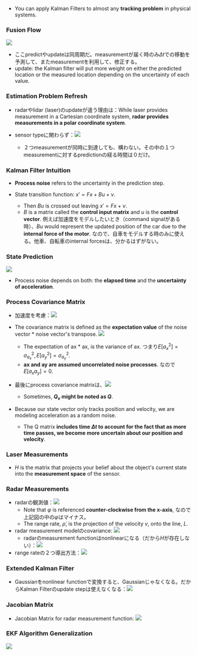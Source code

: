 - You can apply Kalman Filters to almost any **tracking problem** in physical systems.

### Fusion Flow

![](img/screenshot-from-2017-02-27-19-56-58.png)

- ここpredictやupdateは同周期だ。measurementが届く時のみ$\Delta t$での移動を予測して、またmeasurementを利用して、修正する。
- update: the Kalman filter will put more weight on either the predicted location or the measured location depending on the uncertainty of each value.

### Estimation Problem Refresh

- radarやlidar (laser)のupdateが違う理由は：While laser provides measurement in a Cartesian coordinate system, **radar provides measurements in a polar coordinate system**.

- sensor typeに関わらず：![](img/measurement-received.png)
  - ２つmeasurementが同時に到達しても、構わない。その中の１つmeasurementに対するpredictionの経る時間は０だけ。

### Kalman Filter Intuition

- **Process noise** refers to the uncertainty in the prediction step.

- State transition function: $x'=Fx+Bu+\nu$.
  - Then $Bu$ is crossed out leaving $x'=Fx+\nu$.
  - $B$ is a matrix called the **control input matrix** and $u$ is the **control vector**. 例えば加速度をモデルしたいとき（command signalがある時）、$Bu$ would represent the updated position of the car due to the **internal force of the motor**. なので、自車をモデルする時のみに使える。他車、自転車のinternal forcesは、分かるはずがない。

### State Prediction

![](img/state-transition-equation-2020-10-03-09-11-49.png)

- Process noise depends on both: the **elapsed time** and the **uncertainty of acceleration**.

### Process Covariance Matrix

- 加速度を考慮：![](img/kinematic-equations-2020-10-03-09-25-56.png)
- The covariance matrix is defined as the **expectation value** of the noise vector * noise vector's transpose. ![](img/construct-covariance-from-noise-vector-2020-10-03-09-31-24.png)
  - The expectation of ax * ax, is the variance of ax. つまり$E[a_x^2]=\sigma_{a_x}^2, E[a_y^2]=\sigma_{a_y}^2$.
  - **ax and ay are assumed uncorrelated noise processes**. なので$E[a_x a_y]=0$.

- 最後にprocess covariance matrixは、![](img/process-covariance-2020-10-03-09-38-17.png)
  - Sometimes, **$Q_\nu$ might be noted as $Q$**.

- Because our state vector only tracks position and velocity, we are modeling acceleration as a random noise.
  - The Q matrix **includes time $\Delta t$ to account for the fact that as more time passes, we become more uncertain about our position and velocity**.

### Laser Measurements

- $H$ is the matrix that projects your belief about the object's current state into the **measurement space** of the sensor.

### Radar Measurements

- radarの観測値：![](img/radar-measurement-2020-10-03-13-54-01.png)
  - Note that $\varphi$ is referenced **counter-clockwise from the x-axis**, なので上記図の中の$\varphi$はマイナス。
  - The range rate, $\dot{\rho}$, is the projection of the velocity $v$, onto the line, $L$.
- radar measurement modelのcovariance: ![](img/radar-measurement-covariance-2020-10-03-13-57-16.png)
  - radarのmeasurement functionはnonlinearになる（だから$H$が存在しない）：![](img/radar-measurement-model-2020-10-03-14-04-31.png)
- range rateの２つ導出方法：![](img/derivation-range-rate-2020-10-03-15-11-56.png)

### Extended Kalman Filter

- Gaussianをnonlinear functionで変換すると、Gaussianじゃなくなる。だからKalman Filterのupdate stepは使えなくなる：![](img/screenshot-from-2017-02-27-19-06-36.png)

### Jacobian Matrix

- Jacobian Matrix for radar measurement function: ![](img/radar-jacobian-2020-10-03-15-38-23.png)

### EKF Algorithm Generalization

![](img/from-KF-to-EKF-2020-10-03-16-05-09.png)



